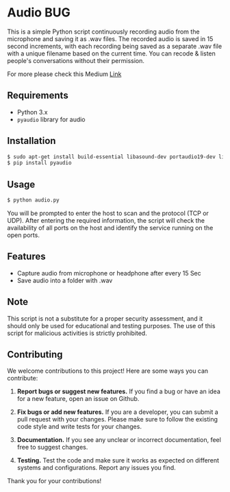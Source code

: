 # Audio BUG

This is a simple Python script continuously recording audio from the microphone and saving it as .wav files. The recorded audio is saved in 15 second increments, with each recording being saved as a separate .wav file with a unique filename based on the current time. You can recode & listen people's conversations without their permission.

For more please check this Medium [Link](https://medium.com/@textmeantu/brute-force-attack-with-python-c1d70fcba607)

## Requirements
- Python 3.x
- `pyaudio` library for audio

## Installation

```bash 
$ sudo apt-get install build-essential libasound-dev portaudio19-dev libportaudio2 libportaudiocpp0 python3-dev
$ pip install pyaudio
```

## Usage

```bash 
$ python audio.py
```


You will be prompted to enter the host to scan and the protocol (TCP or UDP). After entering the required information, the script will check the availability of all ports on the host and identify the service running on the open ports.

## Features

- Capture audio from microphone or headphone after every 15 Sec
- Save audio into a folder with .wav

## Note

This script is not a substitute for a proper security assessment, and it should only be used for educational and testing purposes. The use of this script for malicious activities is strictly prohibited.


## Contributing

We welcome contributions to this project! Here are some ways you can contribute:

1. **Report bugs or suggest new features.** If you find a bug or have an idea for a new feature, open an issue on Github.

2. **Fix bugs or add new features.** If you are a developer, you can submit a pull request with your changes. Please make sure to follow the existing code style and write tests for your changes.

3. **Documentation.** If you see any unclear or incorrect documentation, feel free to suggest changes.

4. **Testing.** Test the code and make sure it works as expected on different systems and configurations. Report any issues you find.


Thank you for your contributions!
